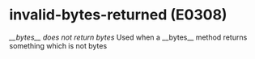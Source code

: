 # invalid-bytes-returned (E0308)
*\_\_bytes\_\_ does not return bytes* Used when a \_\_bytes\_\_ method
returns something which is not bytes

